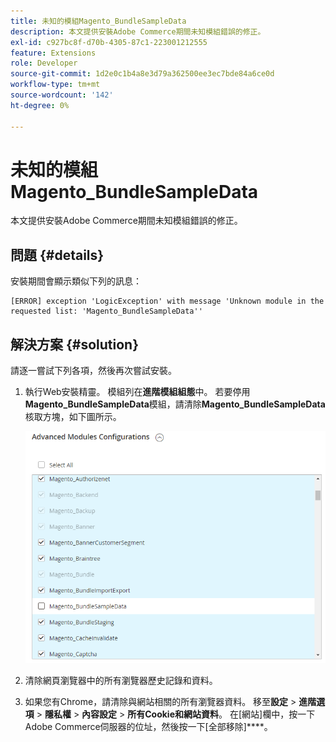 ```yaml
---
title: 未知的模組Magento_BundleSampleData
description: 本文提供安裝Adobe Commerce期間未知模組錯誤的修正。
exl-id: c927bc8f-d70b-4305-87c1-223001212555
feature: Extensions
role: Developer
source-git-commit: 1d2e0c1b4a8e3d79a362500ee3ec7bde84a6ce0d
workflow-type: tm+mt
source-wordcount: '142'
ht-degree: 0%

---
```


# 未知的模組Magento_BundleSampleData

本文提供安裝Adobe Commerce期間未知模組錯誤的修正。

## 問題 {#details}

安裝期間會顯示類似下列的訊息：

```text
[ERROR] exception 'LogicException' with message 'Unknown module in the requested list: 'Magento_BundleSampleData''
```

## 解決方案 {#solution}

請逐一嘗試下列各項，然後再次嘗試安裝。

1. 執行Web安裝精靈。 模組列在&#x200B;**進階模組組態**&#x200B;中。 若要停用&#x200B;**Magento\_BundleSampleData**&#x200B;模組，請清除&#x200B;**Magento\_BundleSampleData**&#x200B;核取方塊，如下圖所示。

   ![tshoot_bundlesampledata.png](assets/tshoot_bundlesampledata.png)

1. 清除網頁瀏覽器中的所有瀏覽器歷史記錄和資料。
1. 如果您有Chrome，請清除與網站相關的所有瀏覽器資料。  移至&#x200B;**設定** > **進階選項** > **隱私權** > **內容設定** > **所有Cookie和網站資料**。 在[網站]欄中，按一下Adobe Commerce伺服器的位址，然後按一下[全部移除]****。
